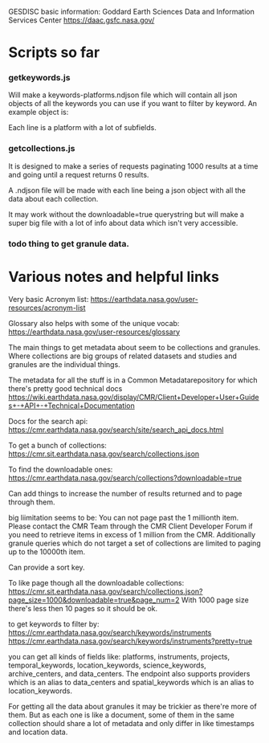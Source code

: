 GESDISC basic information:
Goddard Earth Sciences Data and Information Services Center
https://daac.gsfc.nasa.gov/


# Scripts so far

### getkeywords.js
Will make a keywords-platforms.ndjson file which will contain all json objects of all the keywords you can use if you want to filter by keyword. An example object is:

Each line is a platform with a lot of subfields.

### getcollections.js

It is designed to make a series of requests paginating 1000 results at a time and going until a request returns 0 results.

A .ndjson file will be made with each line being a json object with all the data about each collection.

It may work without the downloadable=true querystring but will make a super big file with a lot of info about data which isn't very accessible.

### todo thing to get granule data.

# Various notes and helpful links

Very basic Acronym list:
https://earthdata.nasa.gov/user-resources/acronym-list


Glossary also helps with some of the unique vocab:
https://earthdata.nasa.gov/user-resources/glossary



The main things to get metadata about seem to be collections and granules.  Where collections are big groups of related datasets and studies and granules are the individual things.


The metadata for all the stuff is in a Common Metadatarepository for which there's pretty good technical docs https://wiki.earthdata.nasa.gov/display/CMR/Client+Developer+User+Guides+-+API+-+Technical+Documentation

Docs for the search api:
https://cmr.earthdata.nasa.gov/search/site/search_api_docs.html

To get a bunch of collections:
https://cmr.sit.earthdata.nasa.gov/search/collections.json


To find the downloadable ones:
https://cmr.earthdata.nasa.gov/search/collections?downloadable=true

Can add things to increase the number of results returned and to page through them.


big liimitation seems to be: You can not page past the 1 millionth item. Please contact the CMR Team through the CMR Client Developer Forum if you need to retrieve items in excess of 1 million from the CMR. Additionally granule queries which do not target a set of collections are limited to paging up to the 10000th item.


Can provide a sort key.


To like page though all the downloadable collections:
https://cmr.sit.earthdata.nasa.gov/search/collections.json?page_size=1000&downloadable=true&page_num=2
With 1000 page size there's less then 10 pages so it should be ok.

to get keywords to filter by:
https://cmr.earthdata.nasa.gov/search/keywords/instruments
https://cmr.earthdata.nasa.gov/search/keywords/instruments?pretty=true

you can get all kinds of fields like:
platforms, instruments, projects, temporal_keywords, location_keywords, science_keywords, archive_centers, and data_centers. The endpoint also supports providers which is an alias to data_centers and spatial_keywords which is an alias to location_keywords.



For getting all the data about granules it may be trickier as there're more of them.  But as each one is like a document, some of them in the same collection should share a lot of metadata and only differ in like timestamps and location data.
